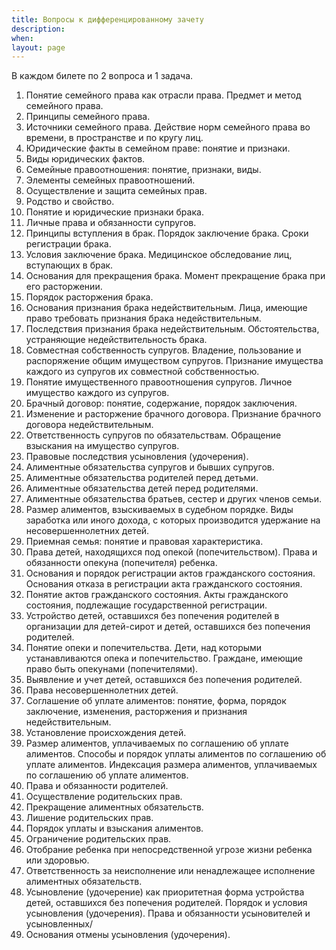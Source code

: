 ```yaml
---
title: Вопросы к дифференцированному зачету
description:
when:
layout: page
---
```


В каждом билете по 2 вопроса и 1 задача.

1.	Понятие семейного права как отрасли права. Предмет и метод семейного права.
2.	Принципы семейного права.
3.	Источники семейного права. Действие норм семейного права во времени, в пространстве и по кругу лиц.
4.	Юридические факты в семейном праве: понятие и признаки.
5.	Виды юридических фактов.
6.	Семейные правоотношения: понятие, признаки, виды.
7.	Элементы семейных правоотношений.
8.	Осуществление и защита семейных прав.
9.	Родство и свойство.
10.	Понятие и юридические признаки брака.
11.	Личные права и обязанности супругов.
12.	Принципы вступления в брак. Порядок заключение брака. Сроки регистрации брака.
13.	Условия заключение брака. Медицинское обследование лиц, вступающих в брак.
14.	Основания для прекращения брака. Момент прекращение брака при его расторжении.
15.	Порядок расторжения брака.
16.	Основания признания брака недействительным. Лица, имеющие право требовать признания брака недействительным.
17.	Последствия признания брака недействительным. Обстоятельства, устраняющие недействительность брака.
18.	Совместная собственность супругов. Владение, пользование и распоряжение общим имуществом супругов. Признание имущества каждого из супругов их совместной собственностью.
19.	Понятие имущественного правоотношения супругов. Личное имущество каждого из супругов.
20.	Брачный договор: понятие, содержание, порядок заключения.
21.	Изменение и расторжение брачного договора. Признание брачного договора недействительным.
22.	Ответственность супругов по обязательствам. Обращение взыскания на имущество супругов.
23.	Правовые последствия усыновления (удочерения).
24.	Алиментные обязательства супругов и бывших супругов.
25.	Алиментные обязательства родителей перед детьми.
26.	Алиментные обязательства детей перед родителями.
27.	Алиментные обязательства братьев, сестер и других членов семьи. 
28.	Размер алиментов, взыскиваемых в судебном порядке. Виды заработка или иного дохода, с которых производится удержание на несовершеннолетних детей.
29.	Приемная семья: понятие и правовая характеристика.
30.	Права детей, находящихся под опекой (попечительством). Права и обязанности опекуна (попечителя) ребенка.
31.	Основания и порядок регистрации актов гражданского состояния. Основания отказа в регистрации акта гражданского состояния.
32.	Понятие актов гражданского состояния. Акты гражданского состояния, подлежащие государственной регистрации.
33.	Устройство детей, оставшихся без попечения родителей в организации для детей-сирот и детей, оставшихся без попечения родителей.
34.	Понятие опеки и попечительства. Дети, над которыми устанавливаются опека и попечительство. Граждане, имеющие право быть опекунами (попечителями).
35.	Выявление и учет детей, оставшихся без попечения родителей.
36.	Права несовершеннолетних детей.
37.	Соглашение об уплате алиментов: понятие, форма, порядок заключение, изменения, расторжения и признания недействительным.
38.	Установление происхождения детей.
39.	Размер алиментов, уплачиваемых по соглашению об уплате алиментов. Способы и порядок уплаты алиментов по соглашению об уплате алиментов. Индексация размера алиментов, уплачиваемых по соглашению об уплате алиментов.
40.	Права и обязанности родителей.
41.	Осуществление родительских прав.
42.	Прекращение алиментных обязательств.
43.	Лишение родительских прав.
44.	Порядок уплаты и взыскания алиментов.
45.	Ограничение родительских прав.
46.	Отобрание ребенка при непосредственной угрозе жизни ребенка или здоровью.
47.	Ответственность за неисполнение или ненадлежащее исполнение алиментных обязательств.
48.	Усыновление (удочерение) как приоритетная форма устройства детей, оставшихся без попечения родителей. Порядок и условия усыновления (удочерения). Права и обязанности усыновителей и усыновленных/
49.	Основания отмены усыновления (удочерения).
